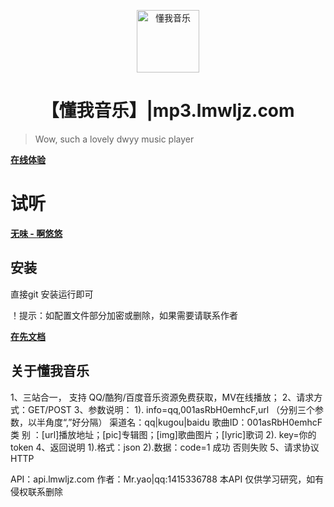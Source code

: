 <p align="center">
<img src="http://mp3.lmwljz.com/static/index/images/logo.png" alt="懂我音乐" width="100">
</p>
<h1 align="center">【懂我音乐】|mp3.lmwljz.com</h1>

> Wow, such a lovely dwyy music player

**[在线体验](http://mp3.lmwljz.com)**

# 试听

**[无味 - 啊悠悠](http://mp3.lmwljz.com/index/play/qq/mid/000DFFmY2T4pnx.html)**

## 安装

直接git 安装运行即可

！提示：如配置文件部分加密或删除，如果需要请联系作者

**[在先文档](https://www.kancloud.cn/yaody123/dwyyapi/895045)**

## 关于懂我音乐
1、三站合一， 支持 QQ/酷狗/百度音乐资源免费获取，MV在线播放；
2、请求方式：GET/POST
3、参数说明：
1). info=qq,001asRbH0emhcF,url （分别三个参数，以半角度“,”好分隔）
渠道名：qq|kugou|baidu
歌曲ID：001asRbH0emhcF
类 别 ：[url]播放地址；[pic]专辑图；[img]歌曲图片；[lyric]歌词
2). key=你的token
4、返回说明
1).格式：json
2).数据：code=1 成功 否则失败
5、请求协议 HTTP

API：api.lmwljz.com
作者：Mr.yao|qq:1415336788
本API 仅供学习研究，如有侵权联系删除


